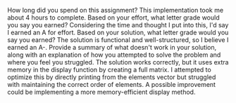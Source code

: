 How long did you spend on this assignment?
This implementation took me about 4 hours to complete.
Based on your effort, what letter grade would you say you earned?
Considering the time and thought I put into this, I'd say I earned an A for effort.
Based on your solution, what letter grade would you say you earned?
The solution is functional and well-structured, so I believe I earned an A-.
Provide a summary of what doesn't work in your solution, along with an explanation of how you attempted to solve the problem and where you feel you struggled.
The solution works correctly, but it uses extra memory in the display function by creating a full matrix. I attempted to optimize this by directly printing from the elements vector but struggled with maintaining the correct order of elements. A possible improvement could be implementing a more memory-efficient display method.

